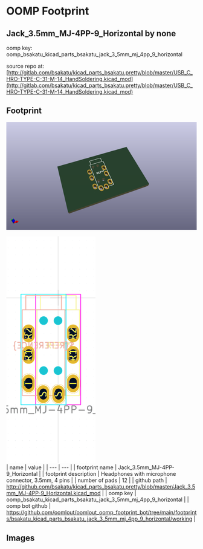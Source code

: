 # OOMP Footprint  
## Jack_3.5mm_MJ-4PP-9_Horizontal  by none  
  
oomp key: oomp_bsakatu_kicad_parts_bsakatu_jack_3_5mm_mj_4pp_9_horizontal  
  
source repo at: [http://gitlab.com/bsakatu/kicad_parts_bsakatu.pretty/blob/master/USB_C_HRO-TYPE-C-31-M-14_HandSoldering.kicad_mod](http://gitlab.com/bsakatu/kicad_parts_bsakatu.pretty/blob/master/USB_C_HRO-TYPE-C-31-M-14_HandSoldering.kicad_mod)  
## Footprint  
  
[![working_kicad_pcb_3d.png](working_kicad_pcb_3d_600.png)](working_kicad_pcb_3d.png)  
  
[![working.png](working_600.png)](working.png)  
| name | value | 
| --- | --- | 
| footprint name | Jack_3.5mm_MJ-4PP-9_Horizontal | 
| footprint description | Headphones with microphone connector, 3.5mm, 4 pins | 
| number of pads | 12 | 
| github path | http://github.com/bsakatu/kicad_parts_bsakatu.pretty/blob/master/Jack_3.5mm_MJ-4PP-9_Horizontal.kicad_mod | 
| oomp key | oomp_bsakatu_kicad_parts_bsakatu_jack_3_5mm_mj_4pp_9_horizontal | 
| oomp bot github | https://github.com/oomlout/oomlout_oomp_footprint_bot/tree/main/footprints/bsakatu_kicad_parts_bsakatu_jack_3_5mm_mj_4pp_9_horizontal/working | 
## Images  
